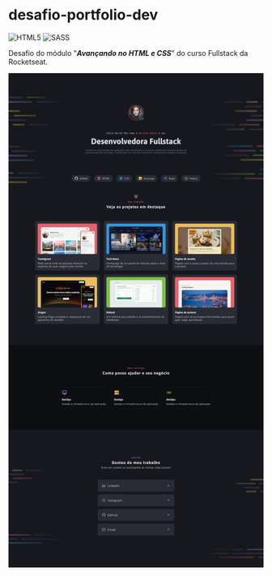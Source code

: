 # desafio-portfolio-dev

![HTML5](https://img.shields.io/badge/html5-%23E34F26.svg?style=for-the-badge&logo=html5&logoColor=white)
![SASS](https://img.shields.io/badge/SASS-hotpink.svg?style=for-the-badge&logo=SASS&logoColor=white)

Desafio do módulo "<em style="font-weight: bold">Avançando no HTML e CSS</em>" do curso Fullstack da Rocketseat.

![imagem_do_projeto](./public/images/screencapture-127-0-0-1-5500-Rocketseat-Fullstack-desafio-portfolio-dev-index-html-2024-07-02-13_19_26.png)
